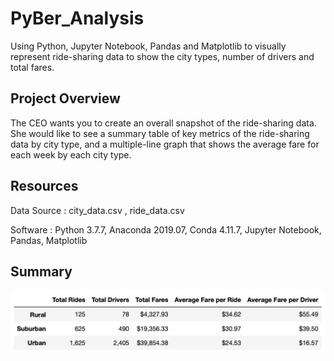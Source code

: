 # PyBer_Analysis

Using Python, Jupyter Notebook, Pandas and Matplotlib to visually represent ride-sharing data to show the city types, number of drivers and total fares.

## Project Overview

The CEO wants you to create an overall snapshot of the ride-sharing data. She would like to see a summary table of key metrics of the ride-sharing data by city type, and a multiple-line graph that shows the average fare for each week by each city type.

## Resources

Data Source : city_data.csv , ride_data.csv

Software : Python 3.7.7, Anaconda 2019.07, Conda 4.11.7, Jupyter Notebook, Pandas, Matplotlib

## Summary

![Summary DataFrame](Analysis/Summary_DataFrame.png)